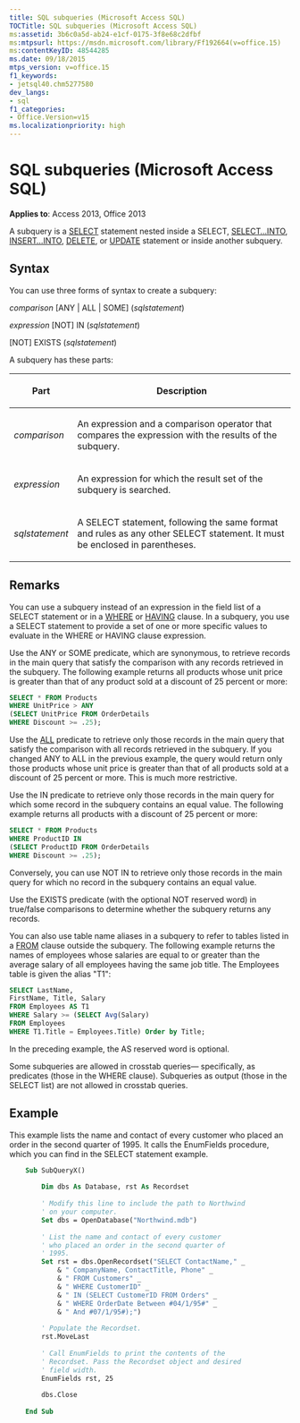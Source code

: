 ```yaml
---
title: SQL subqueries (Microsoft Access SQL)
TOCTitle: SQL subqueries (Microsoft Access SQL)
ms:assetid: 3b6c0a5d-ab24-e1cf-0175-3f8e68c2dfbf
ms:mtpsurl: https://msdn.microsoft.com/library/Ff192664(v=office.15)
ms:contentKeyID: 48544285
ms.date: 09/18/2015
mtps_version: v=office.15
f1_keywords:
- jetsql40.chm5277580
dev_langs:
- sql
f1_categories:
- Office.Version=v15
ms.localizationpriority: high
---
```


# SQL subqueries (Microsoft Access SQL)


**Applies to**: Access 2013, Office 2013

A subquery is a [SELECT](select-statement-microsoft-access-sql.md) statement nested inside a SELECT, [SELECT…INTO](select-into-statement-microsoft-access-sql.md), [INSERT…INTO](insert-into-statement-microsoft-access-sql.md), [DELETE](delete-statement-microsoft-access-sql.md), or [UPDATE](update-statement-microsoft-access-sql.md) statement or inside another subquery.

## Syntax

You can use three forms of syntax to create a subquery:

*comparison* \[ANY | ALL | SOME\] (*sqlstatement*)

*expression* \[NOT\] IN (*sqlstatement*)

\[NOT\] EXISTS (*sqlstatement*)

A subquery has these parts:

<table>
<colgroup>
<col />
<col />
</colgroup>
<thead>
<tr class="header">
<th><p>Part</p></th>
<th><p>Description</p></th>
</tr>
</thead>
<tbody>
<tr class="odd">
<td><p><em>comparison</em></p></td>
<td><p>An expression and a comparison operator that compares the expression with the results of the subquery.</p></td>
</tr>
<tr class="even">
<td><p><em>expression</em></p></td>
<td><p>An expression for which the result set of the subquery is searched.</p></td>
</tr>
<tr class="odd">
<td><p><em>sqlstatement</em></p></td>
<td><p>A SELECT statement, following the same format and rules as any other SELECT statement. It must be enclosed in parentheses.</p></td>
</tr>
</tbody>
</table>


## Remarks

You can use a subquery instead of an expression in the field list of a SELECT statement or in a [WHERE](https://docs.microsoft.com/office/vba/access/Concepts/Structured-Query-Language/where-clause-microsoft-access-sql) or [HAVING](/office/vba/access/concepts/structured-query-language/having-clause-microsoft-access-sql) clause. In a subquery, you use a SELECT statement to provide a set of one or more specific values to evaluate in the WHERE or HAVING clause expression.

Use the ANY or SOME predicate, which are synonymous, to retrieve records in the main query that satisfy the comparison with any records retrieved in the subquery. The following example returns all products whose unit price is greater than that of any product sold at a discount of 25 percent or more:

```sql
SELECT * FROM Products 
WHERE UnitPrice > ANY 
(SELECT UnitPrice FROM OrderDetails 
WHERE Discount >= .25);
```

Use the [ALL](/office/vba/access/Concepts/Structured-Query-Language/all-distinct-distinctrow-top-predicates-microsoft-access-sql) predicate to retrieve only those records in the main query that satisfy the comparison with all records retrieved in the subquery. If you changed ANY to ALL in the previous example, the query would return only those products whose unit price is greater than that of all products sold at a discount of 25 percent or more. This is much more restrictive.

Use the IN predicate to retrieve only those records in the main query for which some record in the subquery contains an equal value. The following example returns all products with a discount of 25 percent or more:

```sql
SELECT * FROM Products 
WHERE ProductID IN 
(SELECT ProductID FROM OrderDetails 
WHERE Discount >= .25);
```

Conversely, you can use NOT IN to retrieve only those records in the main query for which no record in the subquery contains an equal value.

Use the EXISTS predicate (with the optional NOT reserved word) in true/false comparisons to determine whether the subquery returns any records.

You can also use table name aliases in a subquery to refer to tables listed in a [FROM](https://docs.microsoft.com/office/vba/access/Concepts/Structured-Query-Language/from-clause-microsoft-access-sql) clause outside the subquery. The following example returns the names of employees whose salaries are equal to or greater than the average salary of all employees having the same job title. The Employees table is given the alias "T1":

```sql
SELECT LastName,
FirstName, Title, Salary 
FROM Employees AS T1 
WHERE Salary >= (SELECT Avg(Salary) 
FROM Employees 
WHERE T1.Title = Employees.Title) Order by Title;
```

In the preceding example, the AS reserved word is optional.

Some subqueries are allowed in crosstab queries— specifically, as predicates (those in the WHERE clause). Subqueries as output (those in the SELECT list) are not allowed in crosstab queries.

## Example

This example lists the name and contact of every customer who placed an order in the second quarter of 1995. It calls the EnumFields procedure, which you can find in the SELECT statement example.

```vb
    Sub SubQueryX() 
     
        Dim dbs As Database, rst As Recordset 
     
        ' Modify this line to include the path to Northwind 
        ' on your computer. 
        Set dbs = OpenDatabase("Northwind.mdb") 
         
        ' List the name and contact of every customer  
        ' who placed an order in the second quarter of 
        ' 1995. 
        Set rst = dbs.OpenRecordset("SELECT ContactName," _ 
            & " CompanyName, ContactTitle, Phone" _ 
            & " FROM Customers" _ 
            & " WHERE CustomerID" _ 
            & " IN (SELECT CustomerID FROM Orders" _ 
            & " WHERE OrderDate Between #04/1/95#" _ 
            & " And #07/1/95#);") 
         
        ' Populate the Recordset. 
        rst.MoveLast 
         
        ' Call EnumFields to print the contents of the  
        ' Recordset. Pass the Recordset object and desired 
        ' field width. 
        EnumFields rst, 25 
     
        dbs.Close 
     
    End Sub
```
